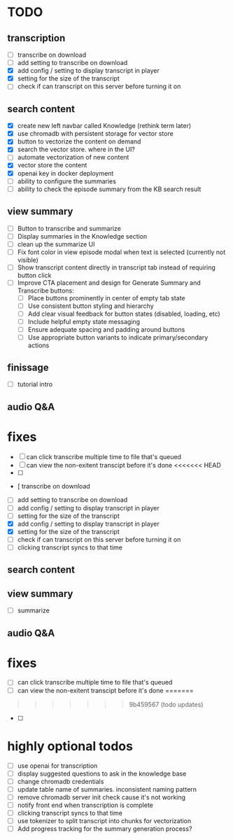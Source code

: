 # TODO

## transcription

- [ ] transcribe on download
- [ ] add setting to transcribe on download
- [x] add config / setting to display transcript in player
- [x] setting for the size of the transcript
- [ ] check if can transcript on this server before turning it on

## search content

- [X] create new left navbar called Knowledge (rethink term later)
- [X] use chromadb with persistent storage for vector store
- [X] button to vectorize the content on demand
- [X] search the vector store. where in the UI?
- [ ] automate vectorization of new content
- [X] vector store the content
- [X] openai key in docker deployment
- [ ] ability to configure the summaries
- [ ] ability to check the episode summary from the KB search result

## view summary

- [ ] Button to transcribe and summarize
- [ ] Display summaries in the Knowledge section
- [ ] clean up the summarize UI
- [ ] Fix font color in view episode modal when text is selected (currently not visible)
- [ ] Show transcript content directly in transcript tab instead of requiring button click
- [ ] Improve CTA placement and design for Generate Summary and Transcribe buttons:
  - [ ] Place buttons prominently in center of empty tab state
  - [ ] Use consistent button styling and hierarchy
  - [ ] Add clear visual feedback for button states (disabled, loading, etc)
  - [ ] Include helpful empty state messaging
  - [ ] Ensure adequate spacing and padding around buttons
  - [ ] Use appropriate button variants to indicate primary/secondary actions

## finissage

- [ ] tutorial intro

## audio Q&A

# fixes

- [ ] can click transcribe multiple time to file that's queued
- [ ] can view the non-exitent transcipt before it's done
<<<<<<< HEAD
- [ ]
- [  transcribe on download
- [ ] add setting to transcribe on download
- [ ] add config / setting to display transcript in player
- [ ] setting for the size of the transcript
- [X] add config / setting to display transcript in player
- [X] setting for the size of the transcript
- [ ] check if can transcript on this server before turning it on
- [ ] clicking transcript syncs to that time

## search content

## view summary
- [ ] summarize

## audio Q&A

# fixes
- [ ] can click transcribe multiple time to file that's queued
- [ ] can view the non-exitent transcipt before it's done
=======
>>>>>>> 9b459567 (todo updates)
- [ ] 

# highly optional todos

- [ ] use openai for transcription
- [ ] display suggested questions to ask in the knowledge base
- [ ] change chromadb credentials
- [ ] update table name of summaries. inconsistent naming pattern
- [ ] remove chromadb server init check cause it's not working
- [ ] notify front end when transcription is complete
- [ ] clicking transcript syncs to that time
- [ ] use tokenizer to split transcript into chunks for vectorization
- [ ] Add progress tracking for the summary generation process?
